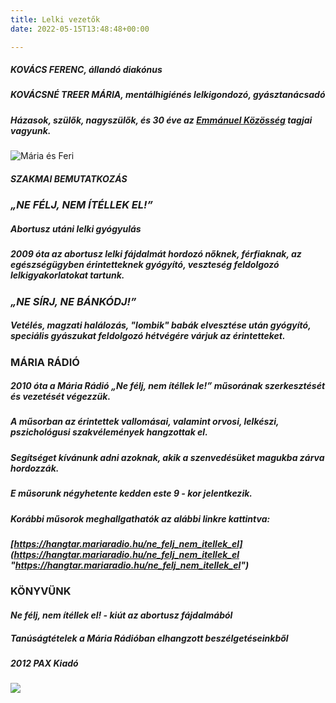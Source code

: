 ```yaml
---
title: Lelki vezetők
date: 2022-05-15T13:48:48+00:00

---
```

##### KOVÁCS FERENC, állandó diakónus

##### KOVÁCSNÉ TREER MÁRIA, mentálhigiénés lelkigondozó, gyásztanácsadó

##### Házasok, szülők, nagyszülők, és 30 éve az [Emmánuel Közösség](http://emmanuel.hu) tagjai vagyunk.

![Mária és Feri](/images/maria-feri.jpg)

##### SZAKMAI BEMUTATKOZÁS

### _„NE FÉLJ, NEM ÍTÉLLEK EL!”_

##### _Abortusz utáni lelki gyógyulás_

##### 2009 óta az abortusz lelki fájdalmát hordozó nőknek, férfiaknak, az egészségügyben érintetteknek gyógyító, veszteség feldolgozó lelkigyakorlatokat tartunk.

### _„NE SÍRJ, NE BÁNKÓDJ!”_

##### _Vetélés, magzati halálozás, "lombik" babák elvesztése_ után gyógyító, speciális gyászukat feldolgozó hétvégére várjuk az érintetteket.

### MÁRIA RÁDIÓ

##### 2010 óta a Mária Rádió _„Ne félj, nem ítéllek le!”_ műsorának szerkesztését és vezetését végezzük.

##### A műsorban az érintettek vallomásai, valamint orvosi, lelkészi, pszichológusi szakvélemények hangzottak el.

##### Segítséget kívánunk adni azoknak, akik a szenvedésüket magukba zárva hordozzák.

##### E műsorunk négyhetente kedden este 9 - kor jelentkezik.

##### Korábbi műsorok meghallgathatók az alábbi linkre kattintva:

##### [https://hangtar.mariaradio.hu/ne_felj_nem_itellek_el](https://hangtar.mariaradio.hu/ne_felj_nem_itellek_el "https://hangtar.mariaradio.hu/ne_felj_nem_itellek_el")

### KÖNYVÜNK

#### _Ne félj, nem ítéllek el! - kiút az abortusz fájdalmából_

##### Tanúságtételek a Mária Rádióban elhangzott beszélgetéseinkből

##### 2012 PAX Kiadó

![](/images/lelki_vezetok_foto_konyv.jpg)